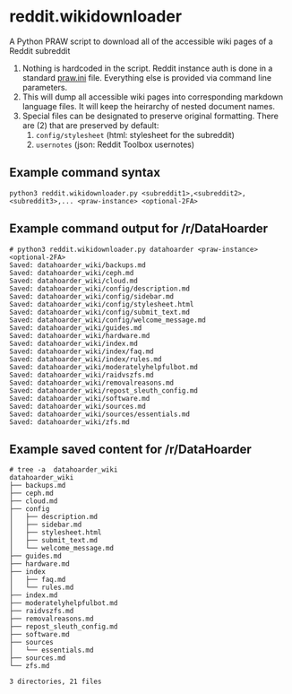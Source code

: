 # reddit.wikidownloader
A Python PRAW script to download all of the accessible wiki pages of a Reddit subreddit

1. Nothing is hardcoded in the script. Reddit instance auth is done in a standard [praw.ini](https://praw.readthedocs.io/en/stable/getting_started/configuration/prawini.html) file. Everything else is provided via command line parameters.
1. This will dump all accessible wiki pages into corresponding markdown language files. It will keep the heirarchy of nested document names.
1. Special files can be designated to preserve original formatting. There are (2) that are preserved by default:
   1. `config/stylesheet` (html: stylesheet for the subreddit)
   1. `usernotes` (json: Reddit Toolbox usernotes)

## Example command syntax

    python3 reddit.wikidownloader.py <subreddit1>,<subreddit2>,<subreddit3>,... <praw-instance> <optional-2FA>

## Example command output for /r/DataHoarder

    # python3 reddit.wikidownloader.py datahoarder <praw-instance> <optional-2FA>
    Saved: datahoarder_wiki/backups.md
    Saved: datahoarder_wiki/ceph.md
    Saved: datahoarder_wiki/cloud.md
    Saved: datahoarder_wiki/config/description.md
    Saved: datahoarder_wiki/config/sidebar.md
    Saved: datahoarder_wiki/config/stylesheet.html
    Saved: datahoarder_wiki/config/submit_text.md
    Saved: datahoarder_wiki/config/welcome_message.md
    Saved: datahoarder_wiki/guides.md
    Saved: datahoarder_wiki/hardware.md
    Saved: datahoarder_wiki/index.md
    Saved: datahoarder_wiki/index/faq.md
    Saved: datahoarder_wiki/index/rules.md
    Saved: datahoarder_wiki/moderatelyhelpfulbot.md
    Saved: datahoarder_wiki/raidvszfs.md
    Saved: datahoarder_wiki/removalreasons.md
    Saved: datahoarder_wiki/repost_sleuth_config.md
    Saved: datahoarder_wiki/software.md
    Saved: datahoarder_wiki/sources.md
    Saved: datahoarder_wiki/sources/essentials.md
    Saved: datahoarder_wiki/zfs.md

## Example saved content for /r/DataHoarder

    # tree -a  datahoarder_wiki
    datahoarder_wiki
    ├── backups.md
    ├── ceph.md
    ├── cloud.md
    ├── config
    │   ├── description.md
    │   ├── sidebar.md
    │   ├── stylesheet.html
    │   ├── submit_text.md
    │   └── welcome_message.md
    ├── guides.md
    ├── hardware.md
    ├── index
    │   ├── faq.md
    │   └── rules.md
    ├── index.md
    ├── moderatelyhelpfulbot.md
    ├── raidvszfs.md
    ├── removalreasons.md
    ├── repost_sleuth_config.md
    ├── software.md
    ├── sources
    │   └── essentials.md
    ├── sources.md
    └── zfs.md
    
    3 directories, 21 files

